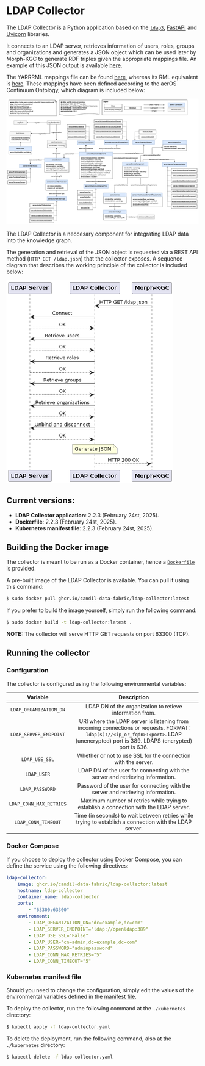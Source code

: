 # LDAP Collector

The LDAP Collector is a Python application based on the [`ldap3`](https://ldap3.readthedocs.io/en/latest/), [FastAPI](https://fastapi.tiangolo.com/) and [Uvicorn](https://www.uvicorn.org/) libraries.

It connects to an LDAP server, retrieves information of users, roles, groups and organizations and generates a JSON object which can be used later by Morph-KGC to generate RDF triples given the appropriate mappings file. An example of this JSON output is available [here](examples/ldap.json).

The YARRRML mappings file can be found [here](examples/mappings.yaml), whereas its RML equivalent is [here](examples/mappings.ttl). These mappings have been defined according to the aerOS Continuum Ontology, which diagram is included below:

<img src="docs/aerOS-continuum-ontology.png" width="1200">

The LDAP Collector is a neccesary component for integrating LDAP data into the knowledge graph.

The generation and retrieval of the JSON object is requested via a REST API method (`HTTP GET /ldap.json`) that the collector exposes. A sequence diagram that describes the working principle of the collector is included below:

![](docs/sequence_diagram.png)

## Current versions:
- **LDAP Collector application**: 2.2.3 (February 24st, 2025).
- **Dockerfile**: 2.2.3 (February 24st, 2025).
- **Kubernetes manifest file**: 2.2.3 (February 24st, 2025).

## Building the Docker image

The collector is meant to be run as a Docker container, hence a [`Dockerfile`](Dockerfile) is provided.

A pre-built image of the LDAP Collector is available. You can pull it using this command:

```bash
$ sudo docker pull ghcr.io/candil-data-fabric/ldap-collector:latest
```

If you prefer to build the image yourself, simply run the following command:

```bash
$ sudo docker build -t ldap-collector:latest .
```

**NOTE:** The collector will serve HTTP GET requests on port 63300 (TCP).

## Running the collector

### Configuration
The collector is configured using the following environmental variables:

|      **Variable**     |                                                                                   **Description**                                                                                   |
|:---------------------:|:-----------------------------------------------------------------------------------------------------------------------------------------------------------------------------------:|
|  `LDAP_ORGANIZATION_DN` |                                                               LDAP DN of the organization to retieve information from.                                                               |
|  `LDAP_SERVER_ENDPOINT` | URI where the LDAP server is listening from incoming connections or requests. FORMAT: `ldap(s)://<ip_or_fqdn>:<port>`. LDAP (unencrypted) port is 389. LDAPS (encrypted) port is 636. |
|      `LDAP_USE_SSL`     |                                                            Whether or not to use SSL for the connection with the server.                                                            |
|       `LDAP_USER`       |                                                    LDAP DN of the user for connecting with the server and retrieving information.                                                   |
|     `LDAP_PASSWORD`     |                                                   Password of the user for connecting with the server and retrieving information.                                                   |
| `LDAP_CONN_MAX_RETRIES` |                                                Maximum number of retries while trying to establish a connection with the LDAP server.                                               |
|   `LDAP_CONN_TIMEOUT`   |                                        Time (in seconds) to wait between retries while trying to establish a connection with the LDAP server.                                       |

### Docker Compose
If you choose to deploy the collector using Docker Compose, you can define the service using the following directives:

```yaml
ldap-collector:
    image: ghcr.io/candil-data-fabric/ldap-collector:latest
    hostname: ldap-collector
    container_name: ldap-collector
    ports:
        - "63300:63300"
    environment:
        - LDAP_ORGANIZATION_DN="dc=example,dc=com"
        - LDAP_SERVER_ENDPOINT="ldap://openldap:389"
        - LDAP_USE_SSL="False"
        - LDAP_USER="cn=admin,dc=example,dc=com"
        - LDAP_PASSWORD="adminpassword"
        - LDAP_CONN_MAX_RETRIES="5"
        - LDAP_CONN_TIMEOUT="5"
```

### Kubernetes manifest file

Should you need to change the configuration, simply edit the values of the environmental variables defined in the [manifest file](kubernetes/ldap-collector.yaml).

To deploy the collector, run the following command at the `./kubernetes` directory:

```bash
$ kubectl apply -f ldap-collector.yaml
```

To delete the deployment, run the following command, also at the `./kubernetes` directory:

```bash
$ kubectl delete -f ldap-collector.yaml
```
